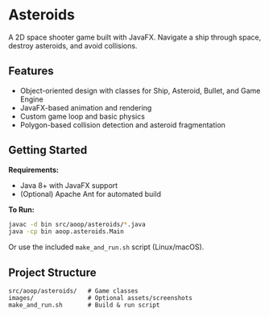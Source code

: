 # Asteroids

A 2D space shooter game built with JavaFX. Navigate a ship through space, destroy asteroids, and avoid collisions.

## Features

* Object-oriented design with classes for Ship, Asteroid, Bullet, and Game Engine
* JavaFX-based animation and rendering
* Custom game loop and basic physics
* Polygon-based collision detection and asteroid fragmentation

## Getting Started

**Requirements:**

* Java 8+ with JavaFX support
* (Optional) Apache Ant for automated build

**To Run:**

```bash
javac -d bin src/aoop/asteroids/*.java
java -cp bin aoop.asteroids.Main
```

Or use the included `make_and_run.sh` script (Linux/macOS).

## Project Structure

```
src/aoop/asteroids/   # Game classes
images/               # Optional assets/screenshots
make_and_run.sh       # Build & run script
```
